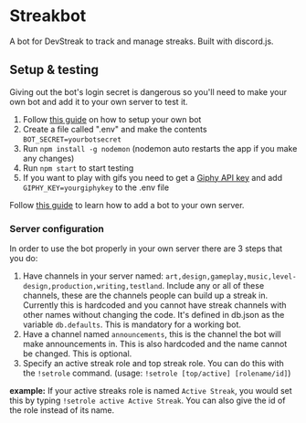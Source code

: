 # Streakbot
A bot for DevStreak to track and manage streaks. Built with discord.js.

## Setup & testing
Giving out the bot's login secret is dangerous so you'll need to make your own bot and add it to your own server to test it.

1. Follow [this guide](https://discordjs.guide/preparations/setting-up-a-bot-application.html) on how to setup your own bot
2. Create a file called ".env" and make the contents `BOT_SECRET=yourbotsecret`
3. Run `npm install -g nodemon` (nodemon auto restarts the app if you make any changes)
4. Run `npm start` to start testing
5. If you want to play with gifs you need to get a [Giphy API key](https://developers.giphy.com) and add `GIPHY_KEY=yourgiphykey` to the .env file

Follow [this guide](https://discordjs.guide/preparations/adding-your-bot-to-servers.html#bot-invite-links) to learn how to add a bot to your own server.

### Server configuration
In order to use the bot properly in your own server there are 3 steps that you do:
1. Have channels in your server named: `art,design,gameplay,music,level-design,production,writing,testland`. Include any or all of these channels, these are the channels people can build up a streak in. Currently this is hardcoded and you cannot have streak channels with other names without changing the code. It's defined in db.json as the variable `db.defaults`. This is mandatory for a working bot.
2. Have a channel named `announcements`, this is the channel the bot will make announcements in. This is also hardcoded and the name cannot be changed. This is optional.
3. Specify an active streak role and top streak role. You can do this with the `!setrole` command. (usage: `!setrole [top/active] [rolename/id]`) 

**example:** If your active streaks role is named `Active Streak`, you would set this by typing `!setrole active Active Streak`. 
You can also give the id of the role instead of its name.